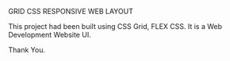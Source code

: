 GRID CSS RESPONSIVE WEB LAYOUT

This project had been built using CSS Grid, FLEX CSS. It is a Web Development Website UI.

Thank You.